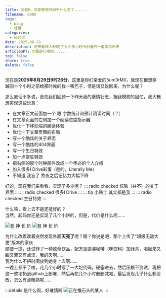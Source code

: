 ```yaml
---  
title: 哈基M，你拿睡觉时间干什么去了......  
filename: 0008  
tags:  
  - blog
  - 吐槽
categories:  
  - 碎碎念
date: 2025-08-29  
description: 进来看神人5M花了九个多小时所创造的一番丰功伟绩  
articleGPT: 大概是吐槽吧......  
top: false  
share: true  
delete: false  
---  
```


现在是**2025年8月29日9时26分**，这里是你们亲爱的5um3rM0，我现在很想穿越回十个小时之前给那时候的我一嘴巴子，但是话又说回来，为什么呢？  
  
那么废话不多说，首先我们回顾一下昨天我的豪情壮志，据我模糊的回忆，我大概想实现这些玩意：
* 在文章正文前面加一个 嗯 字数统计和预计阅读时间（？）
* 在文章页面的左侧加一个阅读进度指示器
* 优化一下移动端的阅读体验
* 优化一下文章页面的布局
* 写一个酷炫的关于界面
* 写一个酷炫的404界面
* 写一个生日特效
* 加一点常驻特效
* 把右侧的那个时钟部件改成一个申必的个人介绍
* 加入很多I Drive彩蛋（是的，Literally Me）
* 不知道 我忘了 熬夜之后记忆力大幅下降
  
好的，现在我们来看看，实现了多少呢？
::: radio checked
炫酷（并不）的关于界面
:::
::: radio checked
很多I Drive
:::
::: tip 小贴士
其实都是我
:::
::: radio checked
生日特效
:::  
  
什么嘛，看上去不是还挺好的？  
当然，起码你还是实现了几个小饼的，但是，代价是什么呢......  

![登 神 长 阶](https://youke1.picui.cn/s1/2025/08/29/68b106f56f30f.png)
![登 神 长 阶](https://youke1.picui.cn/s1/2025/08/29/68b106f576674.png)

为什么改着改着突然发现外面**天亮了**呢？嗯？你说是吧，那个上传了“超级无敌大更”版本的家伙  
顺便一提，还试作了一种致命饮品，配方是速溶咖啡（味饮料）加绿茶，喝起来又甜又苦又有点涩，我的天啊......  
我为什么不把时间放到她身上去啊......  
一晚上都干了啥，花几个小时写了一大坨代码，硬塞进去，然后压根不测试，再把这一整坨扔到github上部署，然后再花几个小时删删减减，最后发现几乎什么都没改，怎么有点眼熟呢......

:::details 是什么啊，好难猜啊
![正在推石头的某人](https://pic.baike.soso.com/ugc/baikepic2/0/20230224133801-1169976836_jpeg_236_340_70239.jpg/300)
:::
